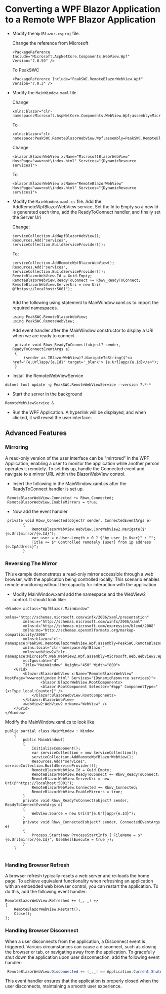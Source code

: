 <h1>Converting a WPF Blazor Application to a Remote WPF Blazor Application</h1>

- Modify the `WpfBlazor.csproj` file.
   
   Change the reference from Microsoft
   ```
   <PackageReference Include="Microsoft.AspNetCore.Components.WebView.Wpf" Version="7.0.59" />
   ```
   To PeakSWC
   ```
   <PackageReference Include="PeakSWC.RemoteBlazorWebView.Wpf" Version="7.0.3" />
   ```
- Modify the `MainWindow.xaml` file

  Change 
  ```
  xmlns:blazor="clr-namespace:Microsoft.AspNetCore.Components.WebView.Wpf;assembly=Microsoft.AspNetCore.Components.WebView.Wpf"
  ```
  To
  ```
  xmlns:blazor="clr-namespace:PeakSWC.RemoteBlazorWebView.Wpf;assembly=PeakSWC.RemoteBlazorWebView.Wpf"
  ```

  Change
  ```
  <blazor:BlazorWebView x:Name="MicrosoftBlazorWebView" HostPage="wwwroot\index.html" Services="{DynamicResource services}">
  ```

  To
  ```
  <blazor:BlazorWebView x:Name="RemoteBlazorWebView" HostPage="wwwroot\index.html" Services="{DynamicResource services}">
  ```

- Modify the `MainWindow.xaml.cs` file. Add the AddRemoteWpfBlazorWebView service, Set the Id to Empty so a new Id is generated each time, add the ReadyToConnect handler,  and finally set the Server Uri

   Change:
   ```
   serviceCollection.AddWpfBlazorWebView();
   Resources.Add("services", serviceCollection.BuildServiceProvider());
   ```
   To:
   ```
   serviceCollection.AddRemoteWpfBlazorWebView();
   Resources.Add("services", serviceCollection.BuildServiceProvider());
   RemoteBlazorWebView.Id = Guid.Empty;
   RemoteBlazorWebView.ReadyToConnect += Rbwv_ReadyToConnect;
   RemoteBlazorWebView.ServerUri = new Uri( @"https://localhost:5001");
     
   ```
   Add the following using statement to MainWindow.xaml.cs to import the required namespaces.
   ```
   using PeakSWC.RemoteBlazorWebView;
   using PeakSWC.RemoteWebView;
   ```

   Add event handler after the MainWindow constructor to display a URI when we are ready to connect. 
   ```
    private void Rbwv_ReadyToConnect(object? sender, ReadyToConnectEventArgs e)
    {
        (sender as IBlazorWebView)?.NavigateToString($"<a href='{e.Url}app/{e.Id}' target='_blank'> {e.Url}app/{e.Id}</a>");
    }
   ```


- Install the RemoteWebViewService
```console
dotnet tool update -g PeakSWC.RemoteWebViewService --version 7.*-* 
```

- Start the server in the background
```console
RemoteWebViewService &
```

- Run the WPF Application. A hyperlink will be displayed, and when clicked, it will reveal the user interface.

<h2>Advanced Features</h2>

<h3>Mirroring</h3>

A read-only version of the user interface can be "mirrored" in the WPF Application, enabling a user to monitor the application while another person operates it remotely. To set this up, handle the Connected event and navigate to a mirror URL within the BlazorWebView control.

- Insert the following in the MainWindow.xaml.cs after the ReadyToConnect handler is set up.

```
 RemoteBlazorWebView.Connected += Rbwv_Connected;
 RemoteBlazorWebView.EnableMirrors = true;
```

- Now add the event handler

```
 private void Rbwv_Connected(object? sender, ConnectedEventArgs e)
        {
            RemoteBlazorWebView.WebView.CoreWebView2.Navigate($"{e.Url}mirror/{e.Id}");
            var user = e.User.Length > 0 ? $"by user {e.User}" : "";
            Title += $" Controlled remotely {user} from ip address {e.IpAddress}";
        }
```

<h3>Reversing The Mirror</h3>

This example demonstrates a read-only mirror accessible through a web browser, with the application being controlled locally. This scenario enables remote monitoring without the capacity for interaction with the application.

- Modify MainWindow.xaml add the namespace and the WebView2 control. It should look like:

```
<Window x:Class="WpfBlazor.MainWindow"
        xmlns="http://schemas.microsoft.com/winfx/2006/xaml/presentation"
        xmlns:x="http://schemas.microsoft.com/winfx/2006/xaml"
        xmlns:d="http://schemas.microsoft.com/expression/blend/2008"
        xmlns:mc="http://schemas.openxmlformats.org/markup-compatibility/2006"
        xmlns:blazor="clr-namespace:PeakSWC.RemoteBlazorWebView.Wpf;assembly=PeakSWC.RemoteBlazorWebView.Wpf"
        xmlns:local="clr-namespace:WpfBlazor"
        xmlns:webView2="clr-namespace:Microsoft.Web.WebView2.Wpf;assembly=Microsoft.Web.WebView2.Wpf"
        mc:Ignorable="d"
        Title="MainWindow" Height="450" Width="800">
    <Grid>
        <blazor:BlazorWebView x:Name="RemoteBlazorWebView" HostPage="wwwroot\index.html" Services="{DynamicResource services}">
                <blazor:BlazorWebView.RootComponents>
                <blazor:RootComponent Selector="#app" ComponentType="{x:Type local:Counter}" />
            </blazor:BlazorWebView.RootComponents>
        </blazor:BlazorWebView>
        <webView2:WebView2 x:Name="WebView" />
    </Grid>
</Window>
```

Modify the MainWindow.xaml.cs to look like

```
public partial class MainWindow : Window
    {
        public MainWindow()
        {
            InitializeComponent();
            var serviceCollection = new ServiceCollection();
            serviceCollection.AddRemoteWpfBlazorWebView();
            Resources.Add("services", serviceCollection.BuildServiceProvider());           
            RemoteBlazorWebView.Id = Guid.Empty;         
            RemoteBlazorWebView.ReadyToConnect += Rbwv_ReadyToConnect;
            RemoteBlazorWebView.ServerUri = new Uri(@"https://localhost:5001");
            RemoteBlazorWebView.Connected += Rbwv_Connected;
            RemoteBlazorWebView.EnableMirrors = true;
        }
        private void Rbwv_ReadyToConnect(object? sender, ReadyToConnectEventArgs e)
        {
            WebView.Source = new Uri($"{e.Url}app/{e.Id}");          
        }
        private void Rbwv_Connected(object? sender, ConnectedEventArgs e)
        {         
            Process.Start(new ProcessStartInfo { FileName = $"{e.Url}mirror/{e.Id}", UseShellExecute = true });
        }
    }
    
```

<h3>Handling Browser Refresh</h3>

A browser refresh typically resets a web server and re-loads the home page. To achieve equivalent functionality when refreshing an application with an embedded web browser control, you can restart the application. To do this, add the following event handler:

```
RemoteBlazorWebView.Refreshed += (_, _) =>
{
    RemoteBlazorWebView.Restart();
    Close();
};
```

<h3>Handling Browser Disconnect</h3>

When a user disconnects from the application, a Disconnect event is triggered. Various circumstances can cause a disconnect, such as closing the browser or tab, or navigating away from the application. To gracefully shut down the application upon user disconnection, add the following event handler:
```csharp
 RemoteBlazorWebView.Disconnected += (_,_) => Application.Current.Shutdown();
```

This event handler ensures that the application is properly closed when the user disconnects, maintaining a smooth user experience.
